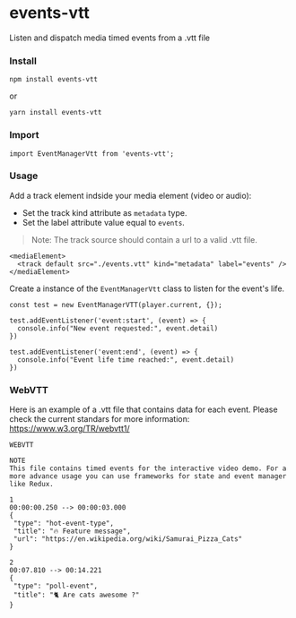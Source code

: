 # events-vtt
Listen and dispatch media timed events from a .vtt file

### Install

```
npm install events-vtt
```
or

```
yarn install events-vtt
```

### Import

```JS
import EventManagerVtt from 'events-vtt';
```

### Usage

Add a track element indside your media element (video or audio):
- Set the track kind attribute as `metadata` type.
- Set the label attribute value equal to `events`.

> Note: The track source should contain a url to a valid .vtt file. 

```
<mediaElement>
  <track default src="./events.vtt" kind="metadata" label="events" />
</mediaElement>
```

Create a instance of the `EventManagerVtt` class to listen for the event's life.

```JS
const test = new EventManagerVTT(player.current, {});

test.addEventListener('event:start', (event) => {
  console.info("New event requested:", event.detail)
})

test.addEventListener('event:end', (event) => {
  console.info("Event life time reached:", event.detail)
})
```

### WebVTT
Here is an example of a .vtt file that contains data for each event.
Please check the current standars for more information: https://www.w3.org/TR/webvtt1/
```
WEBVTT

NOTE
This file contains timed events for the interactive video demo. For a more advance usage you can use frameworks for state and event manager like Redux.

1
00:00:00.250 --> 00:00:03.000
{
 "type": "hot-event-type",
 "title": "🔥 Feature message",
 "url": "https://en.wikipedia.org/wiki/Samurai_Pizza_Cats"
}

2
00:07.810 --> 00:14.221
{
 "type": "poll-event",
 "title": "🐈 Are cats awesome ?"
}
```
